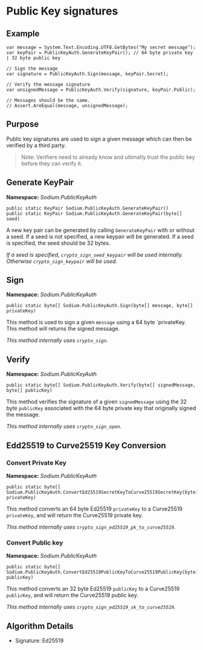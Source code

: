 # Public Key signatures

## Example
```
var message = System.Text.Encoding.UTF8.GetBytes("My secret message");
var keyPair = PublicKeyAuth.GenerateKeyPair(); // 64 byte private key | 32 byte public key

// Sign the message
var signature = PublicKeyAuth.Sign(message, keyPair.Secret);

// Verify the message signature
var unsignedMessage = PublicKeyAuth.Verify(signature, keyPair.Public);

// Messages should be the same.
// Assert.AreEqual(message, unsignedMessage);
```

## Purpose

Public key signatures are used to sign a given message which can then be verified by a third party.

> Note: Verifiers need to already know and ultimatly trust the public key before they can verify it.

## Generate KeyPair

__Namespace:__ _Sodium.PublicKeyAuth_

```
public static KeyPair Sodium.PublicKeyAuth.GenerateKeyPair()
public static KeyPair Sodium.PublicKeyAuth.GenerateKeyPair(byte[] seed)
```

A new key pair can be generated by calling `GenerateKeyPair` with or without a seed. If a seed is not specified, a new keypair will be generated. If a seed is specified, the seed should be 32 bytes.

_If a seed is specified, `crypto_sign_seed_keypair` will be used internally. Otherwise `crypto_sign_keypair` will be used._

## Sign

__Namespace:__ _Sodium.PublicKeyAuth_

```
public static byte[] Sodium.PublicKeyAuth.Sign(byte[] message, byte[] privateKey)
```

This method is used to sign a given `message` using a 64 byte `privateKey. This method will returns the signed message.

_This method internally uses `crypto_sign`._

## Verify

__Namespace:__ _Sodium.PublicKeyAuth_

```
public static byte[] Sodium.PublicKeyAuth.Verify(byte[] signedMessage, byte[] publicKey)
```

This method verifies the signature of a given `signedMessage` using the 32 byte `publicKey` associated with the 64 byte private key that originally signed the message.

_This method internally uses `crypto_sign_open`._

## Edd25519 to Curve25519 Key Conversion

### Convert Private Key

__Namespace:__ _Sodium.PublicKeyAuth_

```
public static byte[] Sodium.PublicKeyAuth.ConvertEd25519SecretKeyToCurve25519SecretKey(byte[] privateKey)
```

This method converts an 64 byte Ed25519 `privateKey` to a Curve25519 `privateKey`, and will return the Curve25519 private key.

_This method internally uses `crypto_sign_ed25519_pk_to_curve25519`._

### Convert Public key

__Namespace:__ _Sodium.PublicKeyAuth_

```
public static byte[] Sodium.PublicKeyAuth.ConvertEd25519PublicKeyToCurve25519PublicKey(byte[] publicKey)
```

This method converts an 32 byte Ed25519 `publicKey` to a Curve25519 `publicKey`, and will return the Curve25519 public key.

_This method internally uses `crypto_sign_ed25519_sk_to_curve25519`._

## Algorithm Details

- Signature: Ed25519